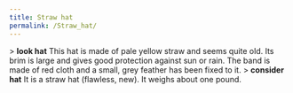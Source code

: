 ```yaml
---
title: Straw hat
permalink: /Straw_hat/
---
```


\> **look hat**
This hat is made of pale yellow straw and seems quite old. Its brim is
large
and gives good protection against sun or rain. The band is made of red
cloth
and a small, grey feather has been fixed to it.
\> **consider hat**
It is a straw hat (flawless, new).
It weighs about one pound.